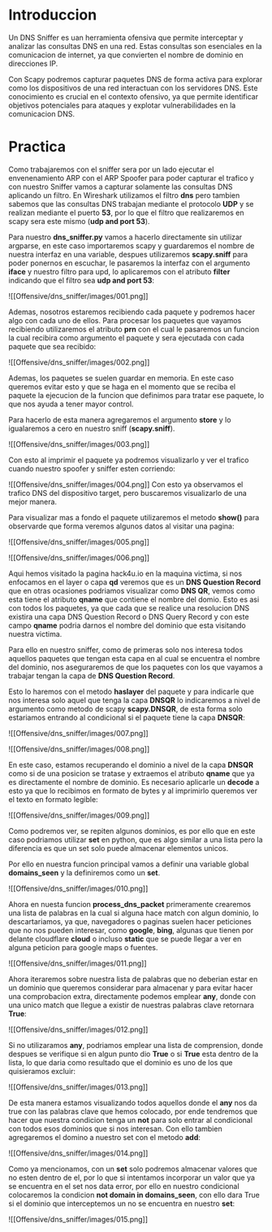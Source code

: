 # Introduccion

Un DNS Sniffer es uan herramienta ofensiva que permite interceptar y analizar las consultas DNS en una red. Estas consultas son esenciales en la comunicacion de internet, ya que convierten el nombre de dominio en direcciones IP.

Con Scapy podremos capturar paquetes DNS de forma activa para explorar como los dispositivos de una red interactuan con los servidores DNS. Este conocimiento es crucial en el contexto ofensivo, ya que permite identificar objetivos potenciales para ataques y explotar vulnerabilidades en la comunicacion DNS.

# Practica

Como trabajaremos con el sniffer sera por un lado ejecutar el envenenamiento ARP con el ARP Spoofer para poder capturar el trafico y con nuestro Sniffer vamos a capturar solamente las consultas DNS aplicando un filtro. En Wireshark utilizamos el filtro **dns** pero tambien sabemos que las consultas DNS trabajan mediante el protocolo **UDP** y se realizan mediante el puerto **53**, por lo que el filtro que realizaremos en scapy sera este mismo (**udp and port 53**).

Para nuestro **dns_sniffer.py** vamos a hacerlo directamente sin utilizar argparse, en este caso importaremos scapy y guardaremos el nombre de nuestra interfaz en una variable, despues utilizaremos **scapy.sniff** para poder ponernos en escuchar, le pasaremos la interfaz con el argumento **iface** y nuestro filtro para upd, lo aplicaremos con el atributo **filter** indicando que el filtro sea **udp and port 53**:

![[Offensive/dns_sniffer/images/001.png]]

Ademas, nosotros estaremos recibiendo cada paquete y podremos hacer algo con cada uno de ellos. Para procesar los paquetes que vayamos recibiendo utilizaremos el atributo **prn** con el cual le pasaremos un funcion la cual recibira como argumento el paquete y sera ejecutada con cada paquete que sea recibido:

![[Offensive/dns_sniffer/images/002.png]]

Ademas, los paquetes se suelen guardar en memoria. En este caso queremos evitar esto y que se haga en el momento que se reciba el paquete la ejecucion de la funcion que definimos para tratar ese paquete, lo que nos ayuda a tener mayor control.

Para hacerlo de esta manera agregaremos el argumento **store** y lo igualaremos a cero en nuestro sniff (**scapy.sniff**).

![[Offensive/dns_sniffer/images/003.png]]

Con esto al imprimir el paquete ya podremos visualizarlo y ver el trafico cuando nuestro spoofer y sniffer esten corriendo:

![[Offensive/dns_sniffer/images/004.png]]
Con esto ya observamos el trafico DNS del dispositivo target, pero buscaremos visualizarlo de una mejor manera.

Para visualizar mas a fondo el paquete utilizaremos el metodo **show()** para observarde que forma veremos algunos datos al visitar una pagina:

![[Offensive/dns_sniffer/images/005.png]]

![[Offensive/dns_sniffer/images/006.png]]

Aqui hemos visitado la pagina hack4u.io en la maquina victima, si nos enfocamos en el layer o capa **qd** veremos que es un **DNS Question Record** que en otras ocasiones podriamos visualizar como **DNS QR**, vemos como esta tiene el atributo **qname** que contiene el nombre del domio. Esto es asi con todos los paquetes, ya que cada que se realice una resolucion DNS existira una capa DNS Question Record o DNS Query Record y con este campo **qname** podria darnos el nombre del dominio que esta visitando nuestra victima.

Para ello en nuestro sniffer, como de primeras solo nos interesa todos aquellos paquetes que tengan esta capa en al cual se encuentra el nombre del dominio, nos aseguraremos de que los paquetes con los que vayamos a trabajar tengan la capa de **DNS Question Record**.

Esto lo haremos con el metodo **haslayer** del paquete y para indicarle que nos interesa solo aquel que tenga la capa **DNSQR** lo indicaremos a nivel de argumento como metodo de scapy **scapy.DNSQR**, de esta forma solo estariamos entrando al condicional si el paquete tiene la capa **DNSQR**:

![[Offensive/dns_sniffer/images/007.png]]

![[Offensive/dns_sniffer/images/008.png]]

En este caso, estamos recuperando el dominio a nivel de la capa **DNSQR** como si de una posicion se tratase y extraemos el atributo **qname** que ya es directamente el nombre de dominio. Es necesario aplicarle un **decode** a esto ya que lo recibimos en formato de bytes y al imprimirlo queremos ver el texto en formato legible:

![[Offensive/dns_sniffer/images/009.png]]

Como podremos ver, se repiten algunos dominios, es por ello que en este caso podriamos utilizar **set** en python, que es algo similar a una lista pero la diferencia es que un set solo puede almacenar elementos unicos.

Por ello en nuestra funcion principal vamos a definir una variable global **domains_seen** y la definiremos como un **set**.

![[Offensive/dns_sniffer/images/010.png]]

Ahora en nuesta funcion **process_dns_packet** primeramente crearemos una lista de palabras en la cual si alguna hace match con algun dominio, lo descartariamos, ya que, navegadores o paginas suelen hacer peticiones que no nos pueden interesar, como **google**, **bing**, algunas que tienen por delante cloudflare **cloud** o incluso **static** que se puede llegar a ver en alguna peticion para google maps o fuentes.

![[Offensive/dns_sniffer/images/011.png]]

Ahora iteraremos sobre nuestra lista de palabras que no deberian estar en un dominio que queremos considerar para almacenar y para evitar hacer una comprobacion extra, directamente podemos emplear **any**, donde con una unico match que llegue a existir de nuestras palabras clave retornara **True**:

![[Offensive/dns_sniffer/images/012.png]]

Si no utilizaramos **any**, podriamos emplear una lista de comprension, donde despues se verifique si en algun punto dio **True** o si **True** esta dentro de la lista, lo que daria como resultado que el dominio es uno de los que quisieramos excluir:

![[Offensive/dns_sniffer/images/013.png]]

De esta manera estamos visualizando todos aquellos donde el **any** nos da true con las palabras clave que hemos colocado, por ende tendremos que hacer que nuestra condicion tenga un **not** para solo entrar al condicional con todos esos dominios que si nos interesan. Con ello tambien agregaremos el domino a nuestro set con el metodo **add**:

![[Offensive/dns_sniffer/images/014.png]]

Como ya mencionamos, con un **set** solo podremos almacenar valores que no esten dentro de el, por lo que si intentamos incorporar un valor que ya se encuentra en el set nos data error, por ello en nuestro condicional colocaremos la condicion **not domain in domains_seen**, con ello dara True si el dominio que interceptemos un no se encuentra en nuestro **set**:

![[Offensive/dns_sniffer/images/015.png]]

